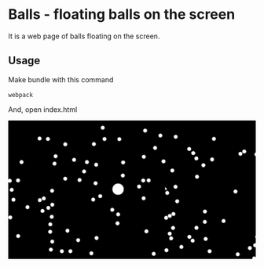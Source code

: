 # Balls - floating balls on the screen

It is a web page of balls floating on the screen.

## Usage

Make bundle with this command

```
webpack
```

And, open index.html

![index.html](./README/balls.gif)
